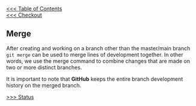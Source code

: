 [<<< Table of Contents](/README.md)  
[<<< Checkout](/Sections/Checkout.md)

## Merge  

After creating and working on a branch other than the master/main branch `git merge` can be used to merge lines of development together. In other words, we use the merge command to combine changes that are made on two or more distinct branches.   

It is important to note that **GitHub** keeps the entire branch development history on the merged branch.

[>>> Status](/Sections/Status.md)

